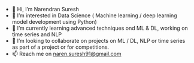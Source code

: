 - 👋 Hi, I’m Narendran Suresh
- 👀 I’m interested in Data Science ( Machine learning / deep learning model development using Python)
- 🌱 I’m currently learning advanced techniques ond ML & DL, working on time series and NLP
- 💞️ I’m looking to collaborate on projects on ML / DL, NLP or time series as part of a project or for competitions.
- 📫 Reach me on naren.suresh91@gmail.com

<!---
narensuresh91/narensuresh91 is a ✨ special ✨ repository because its `README.md` (this file) appears on your GitHub profile.
You can click the Preview link to take a look at your changes.
--->

